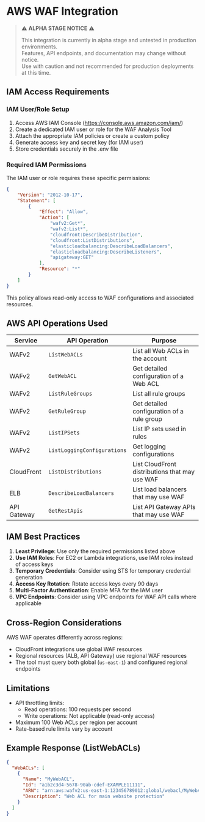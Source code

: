 # AWS WAF Integration

> ⚠️ **ALPHA STAGE NOTICE** ⚠️
> 
> This integration is currently in alpha stage and untested in production environments.  
> Features, API endpoints, and documentation may change without notice.  
> Use with caution and not recommended for production deployments at this time.

## IAM Access Requirements

### IAM User/Role Setup
1. Access AWS IAM Console (https://console.aws.amazon.com/iam/)
2. Create a dedicated IAM user or role for the WAF Analysis Tool
3. Attach the appropriate IAM policies or create a custom policy
4. Generate access key and secret key (for IAM user) 
5. Store credentials securely in the .env file

### Required IAM Permissions
The IAM user or role requires these specific permissions:

```json
{
    "Version": "2012-10-17",
    "Statement": [
        {
            "Effect": "Allow",
            "Action": [
                "wafv2:Get*",
                "wafv2:List*",
                "cloudfront:DescribeDistribution",
                "cloudfront:ListDistributions",
                "elasticloadbalancing:DescribeLoadBalancers",
                "elasticloadbalancing:DescribeListeners",
                "apigateway:GET"
            ],
            "Resource": "*"
        }
    ]
}
```

This policy allows read-only access to WAF configurations and associated resources.

## AWS API Operations Used

| Service | API Operation | Purpose |
|---------|--------------|---------|
| WAFv2 | `ListWebACLs` | List all Web ACLs in the account |
| WAFv2 | `GetWebACL` | Get detailed configuration of a Web ACL |
| WAFv2 | `ListRuleGroups` | List all rule groups |
| WAFv2 | `GetRuleGroup` | Get detailed configuration of a rule group |
| WAFv2 | `ListIPSets` | List IP sets used in rules |
| WAFv2 | `ListLoggingConfigurations` | Get logging configurations |
| CloudFront | `ListDistributions` | List CloudFront distributions that may use WAF |
| ELB | `DescribeLoadBalancers` | List load balancers that may use WAF |
| API Gateway | `GetRestApis` | List API Gateway APIs that may use WAF |

## IAM Best Practices

1. **Least Privilege**: Use only the required permissions listed above
2. **Use IAM Roles**: For EC2 or Lambda integrations, use IAM roles instead of access keys
3. **Temporary Credentials**: Consider using STS for temporary credential generation
4. **Access Key Rotation**: Rotate access keys every 90 days
5. **Multi-Factor Authentication**: Enable MFA for the IAM user
6. **VPC Endpoints**: Consider using VPC endpoints for WAF API calls where applicable

## Cross-Region Considerations

AWS WAF operates differently across regions:
- CloudFront integrations use global WAF resources
- Regional resources (ALB, API Gateway) use regional WAF resources
- The tool must query both global (`us-east-1`) and configured regional endpoints

## Limitations

- API throttling limits: 
  - Read operations: 100 requests per second
  - Write operations: Not applicable (read-only access)
- Maximum 100 Web ACLs per region per account
- Rate-based rule limits vary by account

## Example Response (ListWebACLs)

```json
{
  "WebACLs": [
    {
      "Name": "MyWebACL",
      "Id": "a1b2c3d4-5678-90ab-cdef-EXAMPLE11111",
      "ARN": "arn:aws:wafv2:us-east-1:123456789012:global/webacl/MyWebACL/a1b2c3d4-5678-90ab-cdef-EXAMPLE11111",
      "Description": "Web ACL for main website protection"
    }
  ]
}
``` 